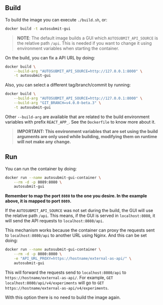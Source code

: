 ## Build

To build the image you can execute `./build.sh`, or:

```bash
docker build -t autosubmit-gui
```

> **NOTE**: The default image builds a GUI which `AUTOSUBMIT_API_SOURCE` is the relative path `/api`. This is needed if you want to change it using environment variables when starting the container.

On the build, you can fix a API URL by doing:

```bash
docker build \
    --build-arg "AUTOSUBMIT_API_SOURCE=http://127.0.0.1:8000" \
    -t autosubmit-gui
```

Also, you can select a different tag/branch/commit by running:

```bash
docker build \
    --build-arg "AUTOSUBMIT_API_SOURCE=http://127.0.0.1:8000" \
    --build-arg "GIT_BRANCH=v4.0.0-beta.3" \
    -t autosubmit-gui
```

Other `--build-arg` are available that are related to the build environment variables with prefix `REACT_APP_`. See the `Dockerfile` to know more about it. 

> **IMPORTANT: This environment variables that are set using the build arguments are only used while building, modifying them on runtime will not make any change.**

## Run

You can run the container by doing:

```bash
docker run --name autosubmit-gui-container \
    --rm -d -p 8089:8080 \
    autosubmit-gui
```

**Remember to map the port `8080` to the one you desire. In the example above, it is mapped to port `8089`.**

If the `AUTOSUBMIT_API_SOURCE` was not set during the build, the GUI will use the relative path `/api`. This means, if the GUI is served in `localhost:8080`, it will send the API requests to `localhost:8080/api`.

This mechanism works because the container can proxy the requests sent to `localhost:8080/api` to another URL using Nginx. And this can be set doing:

```bash
docker run --name autosubmit-gui-container \
    --rm -d -p 8080:8080 \
    -e "API_URL_PROXY=https://hostname/external-as-api/" \
    autosubmit-gui
```

This will forward the requests send to `localhost:8080/api` to `https://hostname/external-as-api/`. For example, `GET localhost:8080/api/v4/experiments` will go to `GET https://hostname/external-as-api/v4/experiments`.

With this option there is no need to build the image again.